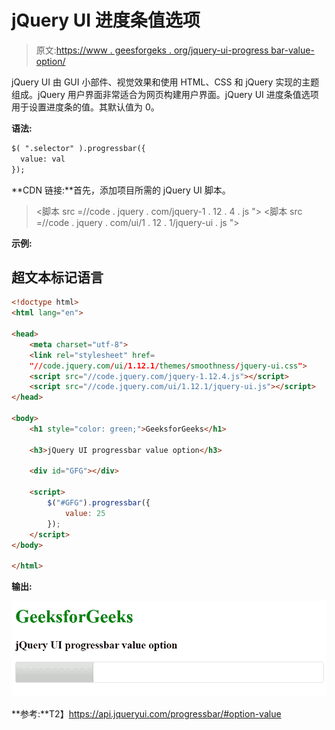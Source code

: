 # jQuery UI 进度条值选项

> 原文:[https://www . geesforgeks . org/jquery-ui-progress bar-value-option/](https://www.geeksforgeeks.org/jquery-ui-progressbar-value-option/)

jQuery UI 由 GUI 小部件、视觉效果和使用 HTML、CSS 和 jQuery 实现的主题组成。jQuery 用户界面非常适合为网页构建用户界面。jQuery UI 进度条值选项用于设置进度条的值。其默认值为 0。

**语法:**

```html
$( ".selector" ).progressbar({
  value: val
});
```

**CDN 链接:**首先，添加项目所需的 jQuery UI 脚本。

> <link rel="”stylesheet”" href="”//code.jquery.com/ui/1.12.1/themes/smoothness/jquery-ui.css”">
> <脚本 src =//code . jquery . com/jquery-1 . 12 . 4 . js "></脚本>
> <脚本 src =//code . jquery . com/ui/1 . 12 . 1/jquery-ui . js "></脚本>

**示例:**

## 超文本标记语言

```html
<!doctype html>
<html lang="en">

<head>
    <meta charset="utf-8">
    <link rel="stylesheet" href=
    "//code.jquery.com/ui/1.12.1/themes/smoothness/jquery-ui.css">
    <script src="//code.jquery.com/jquery-1.12.4.js"></script>
    <script src="//code.jquery.com/ui/1.12.1/jquery-ui.js"></script>
</head>

<body>
    <h1 style="color: green;">GeeksforGeeks</h1>

    <h3>jQuery UI progressbar value option</h3>

    <div id="GFG"></div>

    <script>
        $("#GFG").progressbar({
            value: 25
        });
    </script>
</body>

</html>
```

**输出:**

![](img/a83d6a786fb26b804e9309bbe43811a2.png)

**参考:**T2】https://api.jqueryui.com/progressbar/#option-value